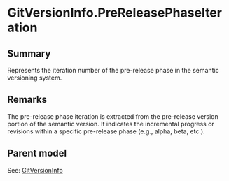 # GitVersionInfo.PreReleasePhaseIteration

## Summary

Represents the iteration number of the pre-release phase in the semantic versioning system.

## Remarks

The pre-release phase iteration is extracted from the pre-release version portion of the semantic version.
It indicates the incremental progress or revisions within a specific pre-release phase (e.g., alpha, beta, etc.).

## Parent model

See: [GitVersionInfo](GitVersionInfo.md)